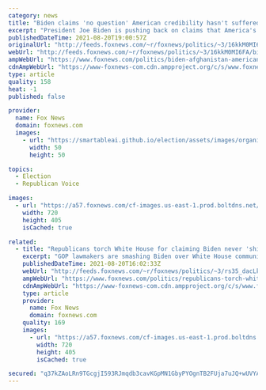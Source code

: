 ```yaml
---
category: news
title: "Biden claims 'no question' American credibility hasn't suffered, 2 days after UK Parliament condemnation"
excerpt: "President Joe Biden is pushing back on claims that America's international credibility has been tarnished, days after the British Parliament and other NATO leaders have criticized the botched U.S.-led withdrawal from Afghanistan. "
publishedDateTime: 2021-08-20T19:00:57Z
originalUrl: "http://feeds.foxnews.com/~r/foxnews/politics/~3/16kkM0MI6FA/biden-afghanistan-american-credibility-uk-parliament-condemnation"
webUrl: "http://feeds.foxnews.com/~r/foxnews/politics/~3/16kkM0MI6FA/biden-afghanistan-american-credibility-uk-parliament-condemnation"
ampWebUrl: "https://www.foxnews.com/politics/biden-afghanistan-american-credibility-uk-parliament-condemnation.amp"
cdnAmpWebUrl: "https://www-foxnews-com.cdn.ampproject.org/c/s/www.foxnews.com/politics/biden-afghanistan-american-credibility-uk-parliament-condemnation.amp"
type: article
quality: 158
heat: -1
published: false

provider:
  name: Fox News
  domain: foxnews.com
  images:
    - url: "https://smartableai.github.io/election/assets/images/organizations/foxnews.com-50x50.jpg"
      width: 50
      height: 50

topics:
  - Election
  - Republican Voice

images:
  - url: "https://a57.foxnews.com/cf-images.us-east-1.prod.boltdns.net/v1/static/694940094001/c3b63dcc-1147-43e4-bb4a-9685f6b374d0/fee2a2e0-da3d-4f09-9c31-1e3200ea5043/1280x720/match/720/405/image.jpg?ve=1&tl=1"
    width: 720
    height: 405
    isCached: true

related:
  - title: "Republicans torch White House for claiming Biden never 'shies away' from questions"
    excerpt: "GOP lawmakers are smashing Biden over White House communications director Kate Bedingfield’s Friday claim that the president does not turn away from questions."
    publishedDateTime: 2021-08-20T16:02:33Z
    webUrl: "http://feeds.foxnews.com/~r/foxnews/politics/~3/rs35_dacLko/republicans-torch-white-house-claim-biden-never-shies-away-questions"
    ampWebUrl: "https://www.foxnews.com/politics/republicans-torch-white-house-claim-biden-never-shies-away-questions.amp"
    cdnAmpWebUrl: "https://www-foxnews-com.cdn.ampproject.org/c/s/www.foxnews.com/politics/republicans-torch-white-house-claim-biden-never-shies-away-questions.amp"
    type: article
    provider:
      name: Fox News
      domain: foxnews.com
    quality: 169
    images:
      - url: "https://a57.foxnews.com/cf-images.us-east-1.prod.boltdns.net/v1/static/694940094001/25684f3a-65f3-4e86-999a-f1deb767a447/82c540db-f631-4b89-9efc-17f0257f7e3f/1280x720/match/720/405/image.jpg?ve=1&tl=1"
        width: 720
        height: 405
        isCached: true

secured: "q37kZAoLRn9TGcgjI593RJmqdb3cavKGpMN1GbyPYOgnTB2FUja7uJQ+wUVYAK9F//k/s3Ug3FSI1/p4OiX0w4awBXKMs6zBg7Qb20MluGuZD/IPcwDxtwrr4SbCdlhqo+IJ2/5U4DvUL084l0H6iLpWlsY+juL9IA6pXzhWhkR2S0rrQoM/vZwZ7NDH7QsUAfjri+Q64b7LDSVWGSLBzZHXCGZb+Csjk8GoGZaquP4Fm4/CuyLHBgv2sAc+Y/0QHdI1ew98Stes6fIqqF6gYxGXJhcQkUb7ntNJShQJG6mu9oz+E3Xnw3p9jh/uaNcbi0VrJUyxj2mh7VeJotRxuVWNijIA8u3vMNzFGw5TFf0=;2l2du98UZG2mEleo+t/bWA=="
---
```


